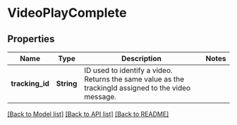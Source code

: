 # VideoPlayComplete

## Properties

Name | Type | Description | Notes
------------ | ------------- | ------------- | -------------
**tracking_id** | **String** | ID used to identify a video. Returns the same value as the trackingId assigned to the video message. | 

[[Back to Model list]](../README.md#documentation-for-models) [[Back to API list]](../README.md#documentation-for-api-endpoints) [[Back to README]](../README.md)



